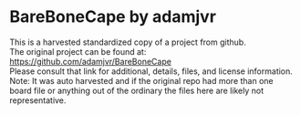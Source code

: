 
# BareBoneCape by adamjvr  
This is a harvested standardized copy of a project from github.  
The original project can be found at:  
https://github.com/adamjvr/BareBoneCape  
Please consult that link for additional, details, files, and license information.  
Note: It was auto harvested and if the original repo had more than one board file or anything out of the ordinary the files here are likely not representative.  
    